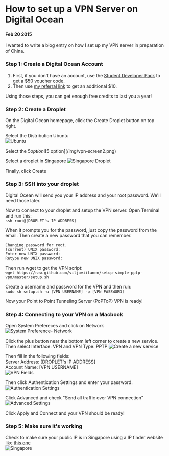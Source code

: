 # How to set up a VPN Server on Digital Ocean

#### Feb 20 2015


I wanted to write a blog entry on how I set up my VPN server in preparation of China.

### Step 1: Create a Digital Ocean Account

1. First, if you don't have an account, use the [Student Developer Pack](https://education.github.com/pack) to get a $50 voucher code. 
2. Then use [my referral link](https://m.do.co/c/c93d76989ecb) to get an additional $10.  

Using those steps, you can get enough free credits to last you a year!

### Step 2: Create a Droplet

On the Digital Ocean homepage, click the Create Droplet button on top right.

Select the Distribution Ubuntu  
![Ubuntu](/img/vpn-screen1.png)

Select the $5 option  
![$5 option](/img/vpn-screen2.png)

Select a droplet in Singapore
![Singapore Droplet](/img/vpn-screen3.png)

Finally, click Create

### Step 3: SSH into your droplet

Digital Ocean will send you your IP address and your root password. We'll need those later.  

Now to connect to your droplet and setup the VPN server. Open Terminal and run this:  
`ssh root@[DROPLET's IP ADDRESS]`

When it prompts you for the password, just copy the password from the email. Then create a new password that you can remember. 
```
Changing password for root.
(current) UNIX password:
Enter new UNIX password:
Retype new UNIX password:
```

Then run wget to get the VPN script:  
`wget https://raw.github.com/viljoviitanen/setup-simple-pptp-vpn/master/setup.sh`

Create a username and password for the VPN and then run:  
`sudo sh setup.sh -u [VPN USERNAME] -p [VPN PASSWORD]`

Now your Point to Point Tunneling Server (PoPToP) VPN is ready!

### Step 4: Connecting to your VPN on a Macbook

Open System Prefereces and click on Network
![System Preference- Network](/img/vpn-screen4.png)

Click the plus button near the bottom left corner to create a new service. 
Then select Interface: VPN and VPN Type: PPTP
![Create a new service](/img/vpn-screen5.png)

Then fill in the following fields:   
Server Address: [DROPLET's IP ADDRESS]  
Account Name: [VPN USERNAME]  
![VPN Fields](/img/vpn-screen6.png)

Then click Authentication Settings and enter your password.
![Authentication Settings](/img/vpn-screen7.png)

Click Advanced and check "Send all traffic over VPN connection"
![Advanced Settings](/img/vpn-screen8.png)

Click Apply and Connect and your VPN should be ready! 

### Step 5: Make sure it's working
Check to make sure your public IP is in Singapore using a IP finder website like [this one](http://whatismyipaddress.com/)  
![Singapore](/img/vpn-screen9.png)